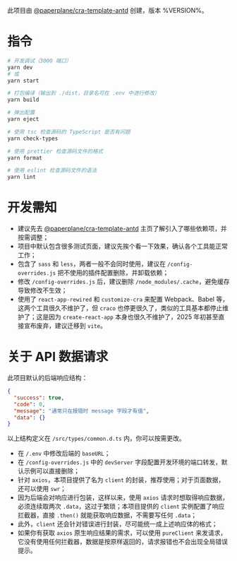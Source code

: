 此项目由 [@paperplane/cra-template-antd](https://www.npmjs.com/package/@paperplane/cra-template-antd) 创建，版本 %VERSION%。

# 指令

```bash
# 开发调试（3000 端口）
yarn dev
# 或
yarn start

# 打包编译（输出到 ./dist，目录名可在 .env 中进行修改）
yarn build

# 弹出配置
yarn eject

# 使用 tsc 检查源码的 TypeScript 是否有问题
yarn check-types

# 使用 prettier 检查源码文件的格式
yarn format

# 使用 eslint 检查源码文件的语法
yarn lint
```

# 开发需知

- 建议先去 [@paperplane/cra-template-antd](https://www.npmjs.com/package/@paperplane/cra-template-antd) 主页了解引入了哪些依赖项，并按需调整；
- 项目中默认包含很多测试页面，建议先挨个看一下效果，确认各个工具能正常工作；
- 包含了 `sass` 和 `less`，两者一般不会同时使用，建议在 `/config-overrides.js` 把不使用的插件配置删除，并卸载依赖；
- 修改 `/config-overrides.js` 后，建议删除 `/node_modules/.cache`，避免缓存导致修改不生效；
- 使用了 `react-app-rewired` 和 `customize-cra` 来配置 Webpack、Babel 等，这两个工具很久不维护了，但 `craco` 也停更很久了，类似的工具基本都停止维护了；这是因为 `create-react-app` 本身也很久不维护了，2025 年初甚至直接宣布废弃，建议迁移到 `vite`。

# 关于 API 数据请求

此项目默认的后端响应结构：

```json
{
  "success": true,
  "code": 0,
  "message": "通常只在报错时 message 字段才有值",
  "data": {}
}
```

以上结构定义在 `/src/types/common.d.ts` 内，你可以按需更改。

- 在 `/.env` 中修改后端的 `baseURL`；
- 在 `/config-overrides.js` 中的 `devServer` 字段配置开发环境的端口转发，默认示例可以直接删除；
- 针对 `axios`，本项目提供了名为 `client` 的封装，推荐使用；对于页面数据，还可以使用 `swr`；
- 因为后端会对响应进行包装，这样以来，使用 `axios` 请求时想取得响应数据，必须连续取两次 `.data`，这过于繁琐；本项目提供的 `client` 实例配置了响应拦截器，直接 `.then()` 就能获取响应数据，不需要写任何 `.data`；
- 此外，`client` 还会针对错误进行封装，尽可能统一成上述响应体的格式；
- 如果你有获取 `axios` 原生响应结果的需求，可以使用 `pureClient` 来发请求，它没有使用任何拦截器，数据是按原样返回的，请求报错也不会出现全局错误提示。
